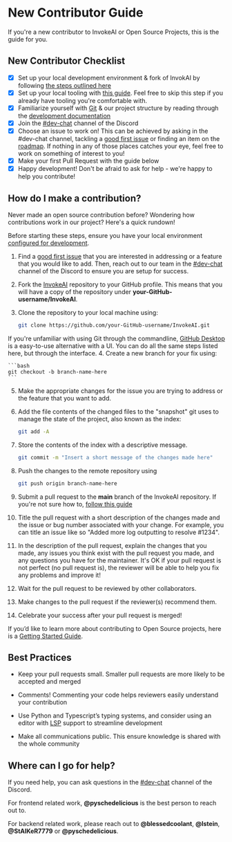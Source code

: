 # New Contributor Guide

If you're a new contributor to InvokeAI or Open Source Projects, this is the guide for you.

## New Contributor Checklist

- [x] Set up your local development environment & fork of InvokAI by following [the steps outlined here](../dev-environment.md)
- [x] Set up your local tooling with [this guide](InvokeAI/contributing/LOCAL_DEVELOPMENT/#developing-invokeai-in-vscode). Feel free to skip this step if you already have tooling you're comfortable with.
- [x] Familiarize yourself with [Git](https://www.atlassian.com/git) & our project structure by reading through the [development documentation](development.md)
- [x] Join the [#dev-chat](https://discord.com/channels/1020123559063990373/1049495067846524939) channel of the Discord
- [x] Choose an issue to work on! This can be achieved by asking in the #dev-chat channel, tackling a [good first issue](https://github.com/invoke-ai/InvokeAI/contribute) or finding an item on the [roadmap](https://github.com/orgs/invoke-ai/projects/7). If nothing in any of those places catches your eye, feel free to work on something of interest to you!
- [x] Make your first Pull Request with the guide below
- [x] Happy development! Don't be afraid to ask for help - we're happy to help you contribute!

## How do I make a contribution?

Never made an open source contribution before? Wondering how contributions work in our project? Here's a quick rundown!

Before starting these steps, ensure you have your local environment [configured for development](../LOCAL_DEVELOPMENT.md).

1. Find a [good first issue](https://github.com/invoke-ai/InvokeAI/contribute) that you are interested in addressing or a feature that you would like to add. Then, reach out to our team in the [#dev-chat](https://discord.com/channels/1020123559063990373/1049495067846524939) channel of the Discord to ensure you are setup for success.
2. Fork the [InvokeAI](https://github.com/invoke-ai/InvokeAI) repository to your GitHub profile. This means that you will have a copy of the repository under **your-GitHub-username/InvokeAI**.
3. Clone the repository to your local machine using:

   ```bash
   git clone https://github.com/your-GitHub-username/InvokeAI.git
   ```

If you're unfamiliar with using Git through the commandline, [GitHub Desktop](https://desktop.github.com) is a easy-to-use alternative with a UI. You can do all the same steps listed here, but through the interface. 4. Create a new branch for your fix using:

    ```bash
    git checkout -b branch-name-here
    ```

5. Make the appropriate changes for the issue you are trying to address or the feature that you want to add.
6. Add the file contents of the changed files to the "snapshot" git uses to manage the state of the project, also known as the index:

    ```bash
    git add -A
    ```

7. Store the contents of the index with a descriptive message.

    ```bash
    git commit -m "Insert a short message of the changes made here"
    ```

8. Push the changes to the remote repository using

    ```bash
    git push origin branch-name-here
    ```

9. Submit a pull request to the **main** branch of the InvokeAI repository. If you're not sure how to, [follow this guide](https://docs.github.com/en/pull-requests/collaborating-with-pull-requests/proposing-changes-to-your-work-with-pull-requests/creating-a-pull-request)
10. Title the pull request with a short description of the changes made and the issue or bug number associated with your change. For example, you can title an issue like so "Added more log outputting to resolve #1234".
11. In the description of the pull request, explain the changes that you made, any issues you think exist with the pull request you made, and any questions you have for the maintainer. It's OK if your pull request is not perfect (no pull request is), the reviewer will be able to help you fix any problems and improve it!
12. Wait for the pull request to be reviewed by other collaborators.
13. Make changes to the pull request if the reviewer(s) recommend them.
14. Celebrate your success after your pull request is merged!

If you’d like to learn more about contributing to Open Source projects, here is a [Getting Started Guide](https://opensource.com/article/19/7/create-pull-request-github).

## Best Practices

- Keep your pull requests small. Smaller pull requests are more likely to be accepted and merged

- Comments! Commenting your code helps reviewers easily understand your contribution
- Use Python and Typescript’s typing systems, and consider using an editor with [LSP](https://microsoft.github.io/language-server-protocol/) support to streamline development
- Make all communications public. This ensure knowledge is shared with the whole community

## **Where can I go for help?**

If you need help, you can ask questions in the [#dev-chat](https://discord.com/channels/1020123559063990373/1049495067846524939) channel of the Discord.

For frontend related work, **@pyschedelicious** is the best person to reach out to.

For backend related work, please reach out to **@blessedcoolant**, **@lstein**, **@StAlKeR7779** or **@pyschedelicious**.

